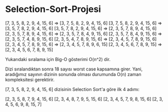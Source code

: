 # Selection-Sort-Projesi
[7, 3, 5, 8, 2, 9, 4, 15, 6] => [3, 7, 5, 8, 2, 9, 4, 15, 6]
[3, 7, 5, 8, 2, 9, 4, 15, 6] => [3, 5, 7, 8, 2, 9, 4, 15, 6]
[3, 5, 7, 8, 2, 9, 4, 15, 6] => [2, 3, 5, 7, 8, 9, 4, 15, 6]
[2, 3, 5, 7, 8, 9, 4, 15, 6] => [2, 3, 5, 7, 8, 4, 9, 15, 6]
[2, 3, 5, 7, 8, 4, 9, 15, 6] => [2, 3, 5, 7, 4, 8, 9, 15, 6]
[2, 3, 5, 4, 7, 8, 9, 15, 6] => [2, 3, 4, 5, 7, 8, 9, 15, 6]
[2, 3, 4, 5, 7, 8, 9, 15, 6] => [2, 3, 4, 5, 7, 8, 9, 6, 15]
[2, 3, 4, 5, 6, 7, 8, 9, 15] => [2, 3, 4, 5, 6, 7, 8, 9, 15]

Yukarıdaki sıralama için Big-O gösterimi O(n^2) dir.

Dizi sıralandıktan sonra 18 sayısı worst case kapsamına girer. Yani, aradığımız sayının dizinin sonunda olması durumunda O(n) zaman kompleksitesi gerektirir.

[7, 3, 5, 8, 2, 9, 4, 15, 6] dizisinin Selection Sort'a göre ilk 4 adımı:

[2, 3, 5, 8, 7, 9, 4, 15, 6]
[2, 3, 4, 8, 7, 9, 5, 15, 6]
[2, 3, 4, 5, 7, 9, 8, 15, 6]
[2, 3, 4, 5, 6, 9, 8, 15, 7]





